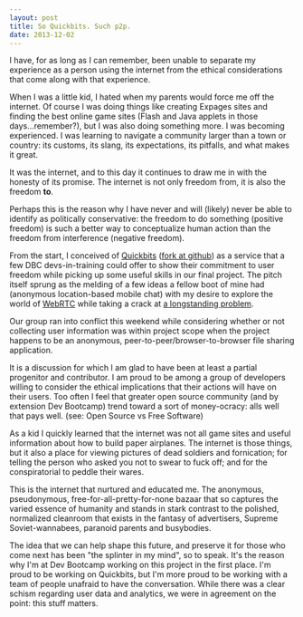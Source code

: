 ```yaml
---
layout: post
title: So Quickbits. Such p2p.
date: 2013-12-02
---
```


I have, for as long as I can remember, been unable to separate my experience
as a person using the internet from the ethical considerations that come along
with that experience.

When I was a little kid, I hated when my parents would force me off the internet.
Of course I was doing things like creating Expages sites and finding the best
online game sites (Flash and Java applets in those days...remember?), but I was
also doing something more. I was becoming experienced. I was learning to navigate a
community larger than a town or country: its customs, its slang, its
expectations, its pitfalls, and what makes it great.

It was the internet, and to this day it continues to draw me in with the honesty
of its promise. The internet is not only freedom from, it is also the freedom
**to**.

Perhaps this is the reason why I have never and will (likely) never be able to
identify as politically conservative: the freedom to do something (positive
freedom) is such a better way to conceptualize human action than the freedom
from interference (negative freedom).

From the start, I conceived of [Quickbits](http://quickbits.co) ([fork at github](https://github.com/Surram/quickbits))
as a service that a few DBC devs-in-training could offer to show their commitment
to user freedom while picking up some useful skills in our final project. The
pitch itself sprung as the melding of a few ideas a fellow boot of mine had
(anonymous location-based mobile chat) with my desire to explore the world of
[WebRTC](http://www.webrtc.org/) while taking a crack at [a longstanding
problem](http://xkcd.com/949/).

Our group ran into conflict this weekend while considering whether or not
collecting user information was within project scope when the project happens to
be an anonymous, peer-to-peer/browser-to-browser file sharing application.

It is a discussion for which I am glad to have been at least a partial progenitor and
contributor. I am proud to be among a group of developers willing to consider the
ethical implications that their actions will have on their users.
Too often I feel that greater open source community (and by extension Dev
Bootcamp) trend toward a sort of money-ocracy: alls well that pays
well. (see: Open Source vs Free Software)

As a kid I quickly learned that the internet was not all game sites and useful
information about how to build paper airplanes. The internet is those things, but
it also a place for viewing pictures of dead soldiers and fornication; for telling
the person who asked you not to swear to fuck off; and for the conspiratorial to
peddle their wares.

This is the internet that nurtured and educated me. The anonymous, pseudonymous,
free-for-all-pretty-for-none bazaar that so captures the varied essence of humanity
and stands in stark contrast to the polished, normalized cleanroom that exists in the
fantasy of advertisers, Supreme Soviet-wannabees, paranoid parents and busybodies.

The idea that we can help shape this future, and preserve it for those who come
next has been "the splinter in my mind", so to speak. It's the reason why I'm at
Dev Bootcamp working on this project in the first place. I'm proud to be
working on Quickbits, but I'm more proud to be working with a team of people unafraid
to have the conversation. While there was a clear schism regarding user data and
analytics, we were in agreement on the point: this stuff matters.
